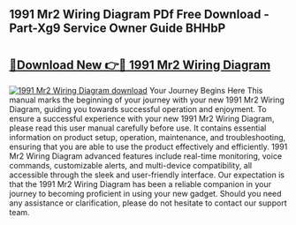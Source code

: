 ## 1991 Mr2 Wiring Diagram PDf Free Download - Part-Xg9 Service Owner Guide BHHbP

# <h2><a href="http://dfmz7rw.blite.top/?on=1991+Mr2+Wiring+Diagram">🔗Download New 👉🔴 1991 Mr2 Wiring Diagram</a></h2>

[![1991 Mr2 Wiring Diagram download](https://i.imgur.com/lujVjoI.png)](http://dfmz7rw.blite.top/?on=1991+Mr2+Wiring+Diagram)
Your Journey Begins Here This manual marks the beginning of your journey with your new 1991 Mr2 Wiring Diagram, guiding you towards successful operation and enjoyment. To ensure a successful experience with your new 1991 Mr2 Wiring Diagram, please read this user manual carefully before use. It contains essential information on product setup, operation, maintenance, and troubleshooting, ensuring that you are able to use the product effectively and efficiently. 1991 Mr2 Wiring Diagram advanced features include real-time monitoring, voice commands, customizable alerts, and multi-device compatibility, all accessible through the sleek and user-friendly interface. Our expectation is that the 1991 Mr2 Wiring Diagram has been a reliable companion in your journey to becoming proficient in using your new gadget. Should you need any assistance or clarification, please do not hesitate to contact our support team.
